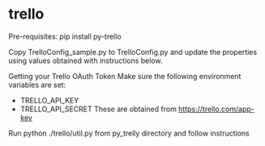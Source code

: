 # trello

Pre-requisites: pip install py-trello

Copy TrelloConfig_sample.py to TrelloConfig.py and update the properties using values obtained with instructions below.

Getting your Trello OAuth Token
Make sure the following environment variables are set:
- TRELLO_API_KEY
- TRELLO_API_SECRET
These are obtained from https://trello.com/app-key

Run python ./trello/util.py from py_trelly directory and follow instructions

